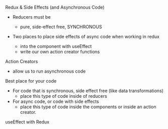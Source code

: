 Redux & Side Effects (and Asynchronous Code)

- Reducers must be 
  - pure, side-effect free, SYNCHRONOUS

- Two places to place side effects of async code when working in redux 
  - into the component with useEffect
  - write our own action creator functions 

Action Creators 
- allow us to run asynchronous code 

Best place for your code 
- For code that is synchronous, side effect free (like data transformations)
  - place this type of code inside of reducers 
- For async code, or code with side effects 
  - place this type of code inside the components or inside an action creator.

useEffect with Redux
